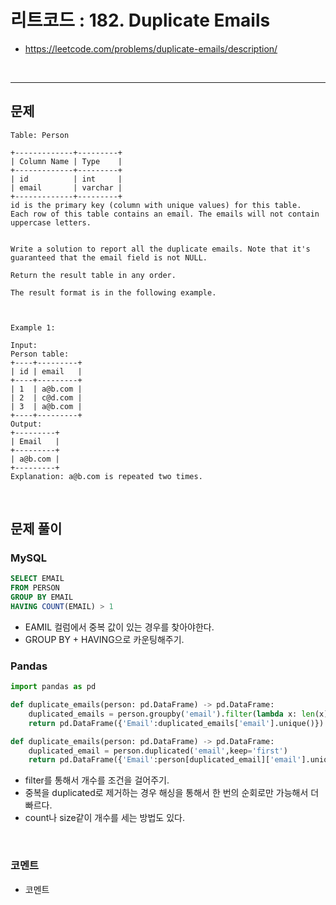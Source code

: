# 리트코드 : 182. Duplicate Emails
* https://leetcode.com/problems/duplicate-emails/description/
<br>

---

## 문제
```text
Table: Person

+-------------+---------+
| Column Name | Type    |
+-------------+---------+
| id          | int     |
| email       | varchar |
+-------------+---------+
id is the primary key (column with unique values) for this table.
Each row of this table contains an email. The emails will not contain uppercase letters.
 

Write a solution to report all the duplicate emails. Note that it's guaranteed that the email field is not NULL.

Return the result table in any order.

The result format is in the following example.

 

Example 1:

Input: 
Person table:
+----+---------+
| id | email   |
+----+---------+
| 1  | a@b.com |
| 2  | c@d.com |
| 3  | a@b.com |
+----+---------+
Output: 
+---------+
| Email   |
+---------+
| a@b.com |
+---------+
Explanation: a@b.com is repeated two times.
```

<br>

## 문제 풀이

### **MySQL**
```SQL
SELECT EMAIL
FROM PERSON
GROUP BY EMAIL
HAVING COUNT(EMAIL) > 1
```

* EAMIL 컬럼에서 중복 값이 있는 경우를 찾아야한다.
* GROUP BY + HAVING으로 카운팅해주기.
  
### **Pandas**
```python
import pandas as pd

def duplicate_emails(person: pd.DataFrame) -> pd.DataFrame:
    duplicated_emails = person.groupby('email').filter(lambda x: len(x) > 1)
    return pd.DataFrame({'Email':duplicated_emails['email'].unique()})

def duplicate_emails(person: pd.DataFrame) -> pd.DataFrame:
    duplicated_email = person.duplicated('email',keep='first')
    return pd.DataFrame({'Email':person[duplicated_email]['email'].unique()})
```

* filter를 통해서 개수를 조건을 걸어주기.
* 중복을 duplicated로 제거하는 경우 해싱을 통해서 한 번의 순회로만 가능해서 더 빠르다.
* count나 size같이 개수를 세는 방법도 있다.
  
<br>

### **코멘트**
* 코멘트

